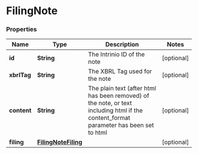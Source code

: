 # FilingNote

### Properties
Name | Type | Description | Notes
------------ | ------------- | ------------- | -------------
**id** | **String** | The Intrinio ID of the note | [optional] 
**xbrlTag** | **String** | The XBRL Tag used for the note | [optional] 
**content** | **String** | The plain text (after html has been removed) of the note, or text including html if the content_format parameter has been set to html | [optional] 
**filing** | [**FilingNoteFiling**](FilingNoteFiling.md) |  | [optional] 



